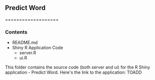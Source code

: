 ## Predict Word
===================
### Contents
- README.md
- Shiny R Application Code
	- server.R 
	- ui.R

This folder contains the source code (both server and ui) for the R Shiny application - Predict Word.  Here's the link to the application: TOADD

